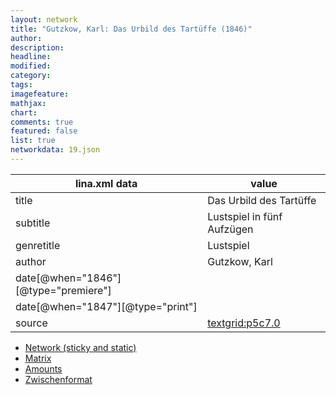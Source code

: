 ```yaml
---
layout: network
title: "Gutzkow, Karl: Das Urbild des Tartüffe (1846)"
author:
description:
headline:
modified:
category:
tags:
imagefeature: 
mathjax: 
chart: 
comments: true
featured: false
list: true
networkdata: 19.json
---
```

lina.xml data  | value
------------- | -------------
title|Das Urbild des Tartüffe
subtitle|Lustspiel in fünf Aufzügen
genretitle|Lustspiel
author|Gutzkow, Karl
date[@when="1846"][@type="premiere"]|
date[@when="1847"][@type="print"]|
source|[textgrid:p5c7.0](https://textgridlab.org/1.0/tgcrud-public/rest/textgrid:p5c7.0/data)



* [Network (sticky and static)](/linas/network19)
* [Matrix](/linas/matrix19)
* [Amounts](/linas/amount19)
* [Zwischenformat](/linas/lina19 )
